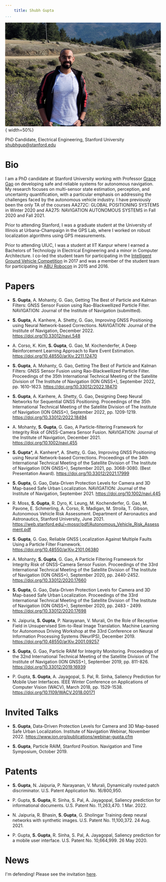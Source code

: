 ```yaml
---
    title: Shubh Gupta
...
```


![](/public/img/20221127_131951.jpg "Shubh Gupta's Headshot"){ width=50%}

PhD Candidate, Electrical Engineering, Stanford University  
<shubhgup@stanford.edu>

# Bio

I am a PhD candidate at Stanford University working with Professor [Grace Gao](https://aa.stanford.edu/people/grace-gao) on developing safe and reliable systems for autonomous navigation. My research focuses on multi-sensor state estimation, perception, and uncertainty quantification, with a particular emphasis on addressing the challenges faced by the autonomous vehicle industry. I have previously been the only TA of the courses AA272C: GLOBAL POSITIONING SYSTEMS in Winter 2020 and AA275: NAVIGATION AUTONOMOUS SYSTEMS in Fall 2020 and Fall 2021.

Prior to attending Stanford, I was a graduate student at the University of Illinois at Urbana-Champaign in the GPS Lab, where I worked on robust localization algorithms using GPS measurements. 

Prior to attending UIUC, I was a student at IIT Kanpur where I earned a Bachelors of Technology in Electrical Engineering and a minor in Computer Architecture. I co-led the student team for participating in the [Intelligent Ground Vehicle Competition](http://www.igvc.org) in 2017 and was a member of the student team for participating in [ABU Robocon](https://www.aburobocon2023.com) in 2015 and 2016.

# Papers

* **S. Gupta**, A. Mohanty, G. Gao, Getting The Best of Particle and Kalman Filters: GNSS Sensor Fusion using Rao-Blackwellized Particle Filter. NAVIGATION: Journal of the Institute of Navigation (submitted).

* **S. Gupta**, A. Kanhere, A. Shetty, G. Gao, Improving GNSS Positioning using Neural Network-based Corrections. NAVIGATION: Journal of the Institute of Navigation, December 2022. <https://doi.org/10.33012/navi.548>

* A. Corso, K. Kim, **S. Gupta**, G. Gao, M. Kochenderfer, A Deep Reinforcement Learning Approach to Rare Event Estimation. <https://doi.org/10.48550/arXiv.2211.12470>

* **S. Gupta**, A. Mohanty, G. Gao, Getting The Best of Particle and Kalman Filters: GNSS Sensor Fusion using Rao-Blackwellized Particle Filter. Proceedings of the 35th International Technical Meeting of the Satellite Division of The Institute of Navigation (ION GNSS+), September 2022, pp. 1610-1623. <https://doi.org/10.33012/2022.18470>

* **S. Gupta**, A. Kanhere, A. Shetty, G. Gao, Designing Deep Neural Networks for Sequential GNSS Positioning. Proceedings of the 35th International Technical Meeting of the Satellite Division of The Institute of Navigation (ION GNSS+), September 2022, pp. 1209-1219. <https://doi.org/10.33012/2022.18494>

* A. Mohanty, **S. Gupta**, G. Gao, A Particle-filtering Framework for Integrity Risk of GNSS-Camera Sensor Fusion. NAVIGATION: Journal of the Institute of Navigation, December 2021. <https://doi.org/10.1002/navi.455>

* **S. Gupta***, A. Kanhere*, A. Shetty, G. Gao, Improving GNSS Positioning using Neural Network-based Corrections. Proceedings of the 34th International Technical Meeting of the Satellite Division of The Institute of Navigation (ION GNSS+), September 2021, pp. 3068-3080. (Best Presentation Award). <https://doi.org/10.33012/2021.17999>

* **S. Gupta**, G. Gao, Data-Driven Protection Levels for Camera and 3D Map-based Safe Urban Localization. NAVIGATION: Journal of the Institute of Navigation, September 2021. <https://doi.org/10.1002/navi.445>

* R. Moss, **S. Gupta**, R. Dyro, K. Leung, M. Kochenderfer, G. Gao, M. Pavone, E. Schmerling, A. Corso, R. Madigan, M. Stroila, T. Gibson, Autonomous Vehicle Risk Assessment. Department of Aeronautics and Astronautics, Stanford University, June 2021. <https://web.stanford.edu/~mossr/pdf/Autonomous_Vehicle_Risk_Assessment.pdf>

* **S. Gupta**, G. Gao, Reliable GNSS Localization Against Multiple Faults Using a Particle Filter Framework. <https://doi.org/10.48550/arXiv.2101.06380>

* A. Mohanty, **S. Gupta**, G. Gao, A Particle Filtering Framework for Integrity Risk of GNSS-Camera Sensor Fusion. Proceedings of the 33rd International Technical Meeting of the Satellite Division of The Institute of Navigation (ION GNSS+), September 2020, pp. 2440-2452. <https://doi.org/10.33012/2020.17660>

* **S. Gupta**, G. Gao, Data-Driven Protection Levels for Camera and 3D Map-based Safe Urban Localization. Proceedings of the 33rd International Technical Meeting of the Satellite Division of The Institute of Navigation (ION GNSS+), September 2020, pp. 2483 - 2499. <https://doi.org/10.33012/2020.17698>

* N. Jaipuria, **S. Gupta**, P. Narayanan, V. Murali, On the Role of Receptive Field in Unsupervised Sim-to-Real Image Translation. Machine Learning for Autonomous Driving Workshop at the 33rd Conference on Neural Information Processing Systems (NeurIPS), December 2019. <https://doi.org/10.48550/arXiv.2001.09257>

* **S. Gupta**, G. Gao, Particle RAIM for Integrity Monitoring. Proceedings of the 32nd International Technical Meeting of the Satellite Division of The Institute of Navigation (ION GNSS+), September 2019, pp. 811-826. <https://doi.org/10.33012/2019.16939>

* P. Gupta, **S. Gupta**, A. Jayagopal, S. Pal, R. Sinha, Saliency Prediction for Mobile User Interfaces. IEEE Winter Conference on Applications of Computer Vision (WACV), March 2018, pp. 1529-1538. <https://doi.org/10.1109/WACV.2018.00171>

# Invited Talks

* **S. Gupta**, Data-Driven Protection Levels for Camera and 3D Map-based Safe Urban Localization. Institute of Navigation Webinar, November 2022. <https://www.ion.org/publications/webinar-gupta.cfm>

* **S. Gupta**, Particle RAIM, Stanford Position. Navigation and Time Symposium, October 2019.

# Patents

 * **S. Gupta**, N. Jaipuria, P. Narayanan, V. Murali, Dynamically routed patch discriminator. U.S. Patent Application No. 16/800,950.

 * P. Gupta, **S. Gupta**, R. Sinha, S. Pal, A. Jayagopal, Saliency prediction for informational documents. U.S. Patent No. 11,263,470. 1 Mar. 2022.

 * N. Jaipuria, R. Bhasin, **S. Gupta**, G. Sholingar Training deep neural networks with synthetic images. U.S. Patent No. 11,100,372. 24 Aug. 2021.

 * P. Gupta, **S. Gupta**, R. Sinha, S. Pal, A. Jayagopal, Saliency prediction for a mobile user interface. U.S. Patent No. 10,664,999. 26 May 2020.

# News

I'm defending! Please see the invitation [here](/defense_invitation).
